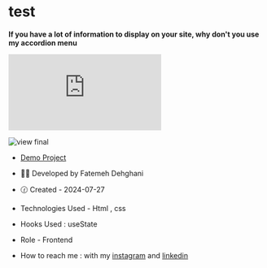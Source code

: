# test

**If you have a lot of information to display on your site, why don't you use my accordion menu**

![viewfinal](https://github.com/FtmDhn/test/blob/main/index.html)

![view final](https://user-images.githubusercontent.com/109727844/204102930-fac80657-4d16-4816-b476-a88e984abefe.jpg)

- [Demo Project](https://pouria-farahani-developer.github.io/Accordion-Menu-By-React/)

- 👩‍💻 Developed by Fatemeh Dehghani 

- 🕜 Created - 2024-07-27

- Technologies Used - Html , css 

- Hooks Used : useState 

- Role - Frontend

- How to reach me : with my [instagram](https://www.instagram.com/pouria_farahani_developer) and [linkedin](https://www.linkedin.com/in/fatemeh-dehghani-060973314/)
